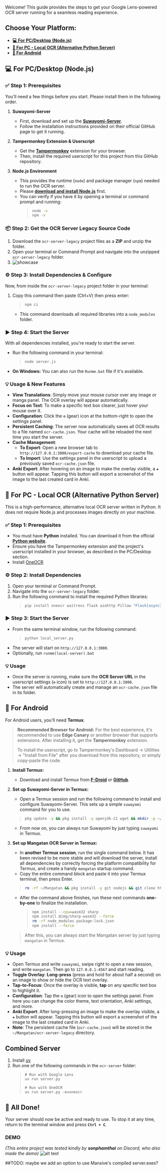 
Welcome! This guide provides the steps to get your Google Lens-powered OCR server running for a seamless reading experience.

## Choose Your Platform:

*   [**💻 For PC/Desktop (Node.js)**](#for-pc-desktop)
*   [**🐍 For PC - Local OCR (Alternative Python Server)**](#for-pc-local-ocr)
*   [**📱 For Android**](#for-android)


## <a id="for-pc-desktop"></a>💻 For PC/Desktop (Node.js)

### ✅ Step 1: Prerequisites

You'll need a few things before you start. Please install them in the following order.

1.  **Suwayomi-Server**
    *   First, download and set up the **[Suwayomi-Server](https://github.com/Suwayomi/Suwayomi-Server)**.
    *   Follow the installation instructions provided on their official GitHub page to get it running.

2.  **Tampermonkey Extension & Userscript**
    *   Get the **[Tampermonkey](https://www.tampermonkey.net/)** extension for your browser.
    *   Then, install the required userscript for this project from this GitHub repository.

3.  **Node.js Environment**
    *   This provides the runtime (`node`) and package manager (`npm`) needed to run the OCR server.
    *   Please **[download and install Node.js](https://nodejs.org/en/download/)** first.
    *   You can verify if you have it by opening a terminal or command prompt and running:
        > ```sh
        > node -v
        > npm -v
        > ```

### 📦 Step 2: Get the OCR Server Legacy Source Code

1.  Download the `ocr-server-legacy` project files as a **ZIP** and unzip the folder.
2.  Open your terminal or Command Prompt and navigate into the unzipped `ocr-server-legacy` folder.
3.  ![showcase](https://raw.githubusercontent.com/kaihouguide/Mangatan/refs/heads/main/kaihouguide%20mangatan/For%20PC%20Desktop%20(Windows%E7%89%88)/Step%202%20Get%20the%20OCR%20Server%20Source%20Code/1.%20downloading%20ocr%20server.gif)

### ⚙️ Step 3: Install Dependencies & Configure

Now, from inside the `ocr-server-legacy` project folder in your terminal:

1.  Copy this command then paste (Ctrl+V) then press enter:
    > ```bash
    > npm ci
    > ```
    *   This command downloads all required libraries into a `node_modules` folder.


### ▶️ Step 4: Start the Server

With all dependencies installed, you're ready to start the server.

*   Run the following command in your terminal:
    > ```sh
    > node server.js
    > ```
*  **On Windows:** You can also run the `Runme.bat` file if it's available.

### 💡 Usage & New Features

*   **View Translations**: Simply move your mouse cursor over any image or manga panel. The OCR overlay will appear automatically.
*   **Focus on Text**: To make a specific text box clearer, just hover your mouse over it.
*   **Configuration**: Click the **`⚙️`** (gear) icon at the bottom-right to open the settings panel.
*   **Persistent Caching**: The server now automatically saves all OCR results to a file named `ocr-cache.json`. Your cache will be reloaded the next time you start the server.
*   **Cache Management**:
    *   **To Export**: Open a new browser tab to `http://127.0.0.1:3000/export-cache` to download your cache file.
    *   **To Import**: Use the settings panel in the userscript to upload a previously saved `ocr-cache.json` file.
*   **Anki Export**: After hovering on an image to make the overlay visible, a **`✚`** button will appear. Tapping this button will export a screenshot of the image to the last created card in Anki.


## <a id="for-pc-local-ocr"></a>🐍 For PC - Local OCR (Alternative Python Server)

This is a high-performance, alternative local OCR server written in Python. It does not require Node.js and processes images directly on your machine.

### ✅ Step 1: Prerequisites

*   You must have **Python** installed. You can download it from the official **[Python website](https://www.python.org/downloads/)**.
*   Ensure you have the Tampermonkey extension and the project's userscript installed in your browser, as described in the PC/Desktop section.
*   Install [OneOCR](https://github.com/AuroraWright/oneocr)

### ⚙️ Step 2: Install Dependencies

1.  Open your terminal or Command Prompt.
2.  Navigate into the `ocr-server-legacy` folder.
3.  Run the following command to install the required Python libraries:
    > ```sh
    > pip install oneocr waitress flask aiohttp Pillow "Flask[async]"
    > ```

### ▶️ Step 3: Start the Server

*   From the same terminal window, run the following command:
    > ```sh
    > python local_server.py
    > ```
*   The server will start on `http://127.0.0.1:3000`.
*   Optionally, run `runme(local-server).bat` 
### 💡 Usage

*   Once the server is running, make sure the **OCR Server URL** in the userscript settings (`⚙️` icon) is set to `http://127.0.0.1:3000`.
*   The server will automatically create and manage an `ocr-cache.json` file in its folder.



## <a id="for-android"></a>📱 For Android

For Android users, you'll need **Termux**.

> **Recommended Browser for Android:**
> For the best experience, it's recommended to use **Edge Canary** or another browser that supports extensions. After installing it, get the **Tampermonkey** extension.
>
> To install the userscript, go to Tampermonkey's Dashboard -> Utilities -> "Install from File" after you download from this repository, or simply copy-paste the code.

1.  **Install Termux:**
    *   Download and install Termux from **[F-Droid](https://f-droid.org/en/packages/com.termux/)** or **[GitHub](https://github.com/termux/termux-app/releases)**.

2.  **Set up Suwayomi-Server in Termux:**
    *   Open a Termux session and run the following command to install and configure Suwayomi-Server. This sets up a simple `suwayomi` command for you to use.
    > ```sh
    > pkg update -y && pkg install -y openjdk-21 wget && mkdir -p ~/suwayomi/bin && wget -O ~/suwayomi/SuwayomiServer.jar https://github.com/Suwayomi/Suwayomi-Server/releases/download/v2.0.1727/Suwayomi-Server-v2.0.1727.jar && echo -e '#!/data/data/com.termux/files/usr/bin/bash\njava -jar ~/suwayomi/SuwayomiServer.jar' > ~/suwayomi/bin/suwayomi && chmod +x ~/suwayomi/bin/suwayomi && echo 'export PATH="$HOME/suwayomi/bin:$PATH"' >> ~/.bashrc && source ~/.bashrc
    > ```
    *   From now on, you can always run Suwayomi by just typing `suwayomi` in Termux.

3.  **Set up Mangatan OCR Server in Termux:**
    *   In **another Termux session**, run the single command below. It has been revised to be more stable and will download the server, install all dependencies by correctly forcing the platform compatibility for Termux, and create a handy `mangatan` startup command.
    *   Copy the entire command block and paste it into your Termux terminal, then press Enter.
    > ```sh
    > rm -rf ~/Mangatan && pkg install -y git nodejs && git clone https://github.com/kaihouguide/Mangatan && cd Mangatan/ocr-server-legacy && npm install express chrome-lens-ocr multer node-fetch --force && mkdir -p ~/bin && echo -e '#!/data/data/com.termux/files/usr/bin/sh\ncd ~/Mangatan/ocr-server-legacy && node server.js' > ~/bin/mangatan && chmod +x ~/bin/mangatan && echo 'export PATH=$HOME/bin:$PATH' >> ~/.bashrc && source ~/.bashrc
    > ```
    *   After the command above finishes, run these next commands **one-by-one** to finalize the installation.
        > ```sh
        > npm install --cpu=wasm32 sharp
        > npm install @img/sharp-wasm32 --force
        > rm -rf node_modules package-lock.json
        > npm install --force
        > ```
    > After this, you can always start the Mangatan server by just typing `mangatan` in Termux.

### 💡 Usage
*   Open Termux and write `suwayomi`, swipe right to open a new session, and write `mangatan`. Then go to `127.0.0.1:4567` and start reading.
*   **Toggle Overlay**: **Long-press** (press and hold for about half a second) on an image to show or hide the OCR text overlay.
*   **Tap-to-Focus**: Once the overlay is visible, **tap** on any specific text box to highlight it.
*   **Configuration**: Tap the **`⚙️`** (gear) icon to open the settings panel. From here you can change the color theme, text orientation, Anki settings, and more.
*   **Anki Export**: After long-pressing an image to make the overlay visible, a **`✚`** button will appear. Tapping this button will export a screenshot of the image to the last created card in Anki.
*   **Note**: The persistent cache file (`ocr-cache.json`) will be stored in the `~/Mangatan/ocr-server-legacy` directory.



## Combined Server
1. Install [uv](https://docs.astral.sh/uv/getting-started/installation/)
2. Run one of the following commands in the `ocr-server` folder:
    > ```
    > # Run with Google Lens
    > uv run server.py
    >
    > # Run with OneOCR
    > uv run server.py -e=oneocr
    > ```


## 🎉 All Done!

Your server should now be active and ready to use. To stop it at any time, return to the terminal window and press **`Ctrl + C`**.

### DEMO
*(This entire project was tested kindly by **sonphamthai** on Discord, who also made the demo)*
![alt text](https://files.catbox.moe/9px8v2.gif)

##TODO: maybe we add an option to use Mansive's compiled server.exes?
